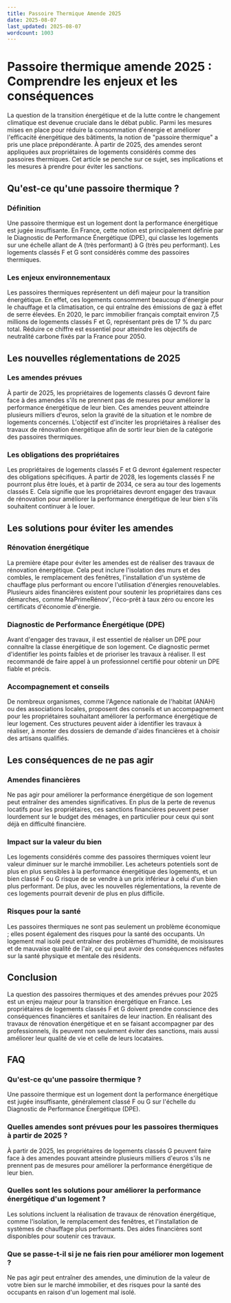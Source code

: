 ```yaml
---
title: Passoire Thermique Amende 2025
date: 2025-08-07
last_updated: 2025-08-07
wordcount: 1003
---
```


# Passoire thermique amende 2025 : Comprendre les enjeux et les conséquences

La question de la transition énergétique et de la lutte contre le changement climatique est devenue cruciale dans le débat public. Parmi les mesures mises en place pour réduire la consommation d'énergie et améliorer l'efficacité énergétique des bâtiments, la notion de "passoire thermique" a pris une place prépondérante. À partir de 2025, des amendes seront appliquées aux propriétaires de logements considérés comme des passoires thermiques. Cet article se penche sur ce sujet, ses implications et les mesures à prendre pour éviter les sanctions.

## Qu'est-ce qu'une passoire thermique ?

### Définition

Une passoire thermique est un logement dont la performance énergétique est jugée insuffisante. En France, cette notion est principalement définie par le Diagnostic de Performance Énergétique (DPE), qui classe les logements sur une échelle allant de A (très performant) à G (très peu performant). Les logements classés F et G sont considérés comme des passoires thermiques.

### Les enjeux environnementaux

Les passoires thermiques représentent un défi majeur pour la transition énergétique. En effet, ces logements consomment beaucoup d'énergie pour le chauffage et la climatisation, ce qui entraîne des émissions de gaz à effet de serre élevées. En 2020, le parc immobilier français comptait environ 7,5 millions de logements classés F et G, représentant près de 17 % du parc total. Réduire ce chiffre est essentiel pour atteindre les objectifs de neutralité carbone fixés par la France pour 2050.

## Les nouvelles réglementations de 2025

### Les amendes prévues

À partir de 2025, les propriétaires de logements classés G devront faire face à des amendes s'ils ne prennent pas de mesures pour améliorer la performance énergétique de leur bien. Ces amendes peuvent atteindre plusieurs milliers d'euros, selon la gravité de la situation et le nombre de logements concernés. L'objectif est d'inciter les propriétaires à réaliser des travaux de rénovation énergétique afin de sortir leur bien de la catégorie des passoires thermiques.

### Les obligations des propriétaires

Les propriétaires de logements classés F et G devront également respecter des obligations spécifiques. À partir de 2028, les logements classés F ne pourront plus être loués, et à partir de 2034, ce sera au tour des logements classés E. Cela signifie que les propriétaires devront engager des travaux de rénovation pour améliorer la performance énergétique de leur bien s'ils souhaitent continuer à le louer.

## Les solutions pour éviter les amendes

### Rénovation énergétique

La première étape pour éviter les amendes est de réaliser des travaux de rénovation énergétique. Cela peut inclure l'isolation des murs et des combles, le remplacement des fenêtres, l'installation d'un système de chauffage plus performant ou encore l'utilisation d'énergies renouvelables. Plusieurs aides financières existent pour soutenir les propriétaires dans ces démarches, comme MaPrimeRénov', l'éco-prêt à taux zéro ou encore les certificats d'économie d'énergie.

### Diagnostic de Performance Énergétique (DPE)

Avant d'engager des travaux, il est essentiel de réaliser un DPE pour connaître la classe énergétique de son logement. Ce diagnostic permet d'identifier les points faibles et de prioriser les travaux à réaliser. Il est recommandé de faire appel à un professionnel certifié pour obtenir un DPE fiable et précis.

### Accompagnement et conseils

De nombreux organismes, comme l'Agence nationale de l'habitat (ANAH) ou des associations locales, proposent des conseils et un accompagnement pour les propriétaires souhaitant améliorer la performance énergétique de leur logement. Ces structures peuvent aider à identifier les travaux à réaliser, à monter des dossiers de demande d'aides financières et à choisir des artisans qualifiés.

## Les conséquences de ne pas agir

### Amendes financières

Ne pas agir pour améliorer la performance énergétique de son logement peut entraîner des amendes significatives. En plus de la perte de revenus locatifs pour les propriétaires, ces sanctions financières peuvent peser lourdement sur le budget des ménages, en particulier pour ceux qui sont déjà en difficulté financière.

### Impact sur la valeur du bien

Les logements considérés comme des passoires thermiques voient leur valeur diminuer sur le marché immobilier. Les acheteurs potentiels sont de plus en plus sensibles à la performance énergétique des logements, et un bien classé F ou G risque de se vendre à un prix inférieur à celui d'un bien plus performant. De plus, avec les nouvelles réglementations, la revente de ces logements pourrait devenir de plus en plus difficile.

### Risques pour la santé

Les passoires thermiques ne sont pas seulement un problème économique ; elles posent également des risques pour la santé des occupants. Un logement mal isolé peut entraîner des problèmes d'humidité, de moisissures et de mauvaise qualité de l'air, ce qui peut avoir des conséquences néfastes sur la santé physique et mentale des résidents.

## Conclusion

La question des passoires thermiques et des amendes prévues pour 2025 est un enjeu majeur pour la transition énergétique en France. Les propriétaires de logements classés F et G doivent prendre conscience des conséquences financières et sanitaires de leur inaction. En réalisant des travaux de rénovation énergétique et en se faisant accompagner par des professionnels, ils peuvent non seulement éviter des sanctions, mais aussi améliorer leur qualité de vie et celle de leurs locataires.

## FAQ

### Qu'est-ce qu'une passoire thermique ?

Une passoire thermique est un logement dont la performance énergétique est jugée insuffisante, généralement classé F ou G sur l'échelle du Diagnostic de Performance Énergétique (DPE).

### Quelles amendes sont prévues pour les passoires thermiques à partir de 2025 ?

À partir de 2025, les propriétaires de logements classés G peuvent faire face à des amendes pouvant atteindre plusieurs milliers d'euros s'ils ne prennent pas de mesures pour améliorer la performance énergétique de leur bien.

### Quelles sont les solutions pour améliorer la performance énergétique d'un logement ?

Les solutions incluent la réalisation de travaux de rénovation énergétique, comme l'isolation, le remplacement des fenêtres, et l'installation de systèmes de chauffage plus performants. Des aides financières sont disponibles pour soutenir ces travaux.

### Que se passe-t-il si je ne fais rien pour améliorer mon logement ?

Ne pas agir peut entraîner des amendes, une diminution de la valeur de votre bien sur le marché immobilier, et des risques pour la santé des occupants en raison d'un logement mal isolé.